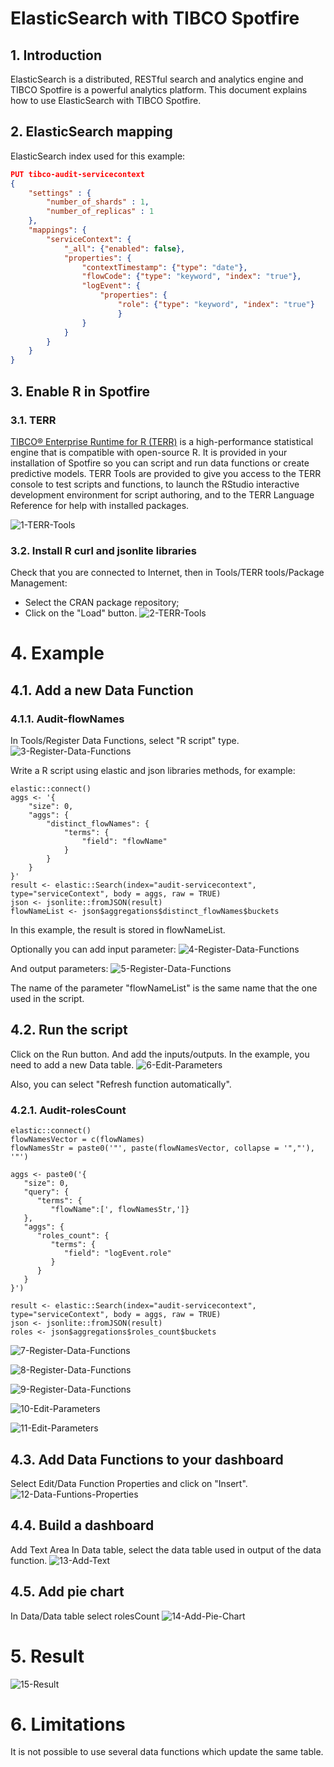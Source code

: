 # ElasticSearch with TIBCO Spotfire
## 1. Introduction
ElasticSearch is a distributed, RESTful search and analytics engine and TIBCO Spotfire is a powerful analytics platform. This document explains how to use ElasticSearch with TIBCO Spotfire.
## 2. ElasticSearch mapping
ElasticSearch index used for this example:
```json
PUT tibco-audit-servicecontext
{
    "settings" : {
        "number_of_shards" : 1,
		"number_of_replicas" : 1
    },
    "mappings": {
		"serviceContext": {
			"_all": {"enabled": false},
			"properties": {
				"contextTimestamp": {"type": "date"},
				"flowCode": {"type": "keyword", "index": "true"},
				"logEvent": {
					"properties": {
						"role": {"type": "keyword", "index": "true"}
						}
				}
			}
		}
	}
}
```
## 3. Enable R in Spotfire
### 3.1. TERR
[TIBCO® Enterprise Runtime for R (TERR)](https://docs.tibco.com/pub/spotfire/7.0.0/doc/html/terr/terr_how_to_use_terr_tools.htm) is a high-performance statistical engine that is compatible with open-source R. It is provided in your installation of Spotfire so you can script and run data functions or create predictive models. TERR Tools are provided to give you access to the TERR console to test scripts and functions, to launch the RStudio interactive development environment for script authoring, and to the TERR Language Reference for help with installed packages.

![1-TERR-Tools](https://github.com/swayvil/ElasticSearch-with-Spotfire/blob/master/images/1-TERR-Tools.png)

### 3.2. Install R curl and jsonlite libraries
Check that you are connected to Internet, then in Tools/TERR tools/Package Management:
* Select the CRAN package repository;
* Click on the "Load" button.
![2-TERR-Tools](https://github.com/swayvil/ElasticSearch-with-Spotfire/blob/master/images/2-TERR-Tools.png)

# 4. Example
## 4.1. Add a new Data Function
### 4.1.1. Audit-flowNames
In Tools/Register Data Functions, select "R script" type.
![3-Register-Data-Functions](https://github.com/swayvil/ElasticSearch-with-Spotfire/blob/master/images/3-Register-Data-Functions.png)

Write a R script using elastic and json libraries methods, for example:
```
elastic::connect()
aggs <- '{
	"size": 0,
	"aggs": {
		"distinct_flowNames": {
			"terms": {
				"field": "flowName"
			}
		}
	}
}'
result <- elastic::Search(index="audit-servicecontext", type="serviceContext", body = aggs, raw = TRUE)
json <- jsonlite::fromJSON(result)
flowNameList <- json$aggregations$distinct_flowNames$buckets
```

In this example, the result is stored in flowNameList.

Optionally you can add input parameter:
![4-Register-Data-Functions](https://github.com/swayvil/ElasticSearch-with-Spotfire/blob/master/images/4-Register-Data-Functions.png)

And output parameters:
![5-Register-Data-Functions](https://github.com/swayvil/ElasticSearch-with-Spotfire/blob/master/images/5-Register-Data-Functions.png)

The name of the parameter "flowNameList" is the same name that the one used in the script.
## 4.2. Run the script
Click on the Run button. And add the inputs/outputs. In the example, you need to add a new Data table.
![6-Edit-Parameters](https://github.com/swayvil/ElasticSearch-with-Spotfire/blob/master/images/6-Edit-Parameters.png)

Also, you can select "Refresh function automatically".
### 4.2.1. Audit-rolesCount
```
elastic::connect()
flowNamesVector = c(flowNames)
flowNamesStr = paste0('"', paste(flowNamesVector, collapse = '","'), '"')

aggs <- paste0('{
   "size": 0,
   "query": {
      "terms": {
         "flowName":[', flowNamesStr,']}
   },
   "aggs": {
      "roles_count": {
         "terms": {
            "field": "logEvent.role"
         }
      }
   }
}')

result <- elastic::Search(index="audit-servicecontext", type="serviceContext", body = aggs, raw = TRUE)
json <- jsonlite::fromJSON(result)
roles <- json$aggregations$roles_count$buckets
```

![7-Register-Data-Functions](https://github.com/swayvil/ElasticSearch-with-Spotfire/blob/master/images/7-Register-Data-Functions.png)

![8-Register-Data-Functions](https://github.com/swayvil/ElasticSearch-with-Spotfire/blob/master/images/8-Register-Data-Functions.png)

![9-Register-Data-Functions](https://github.com/swayvil/ElasticSearch-with-Spotfire/blob/master/images/9-Register-Data-Functions.png)

![10-Edit-Parameters](https://github.com/swayvil/ElasticSearch-with-Spotfire/blob/master/images/10-Edit-Parameters.png)

![11-Edit-Parameters](https://github.com/swayvil/ElasticSearch-with-Spotfire/blob/master/images/11-Edit-Parameters.png)

## 4.3. Add Data Functions to your dashboard
Select Edit/Data Function Properties and click on "Insert".
![12-Data-Funtions-Properties](https://github.com/swayvil/ElasticSearch-with-Spotfire/blob/master/images/12-Data-Funtions-Properties.png)

## 4.4. Build a dashboard
Add Text Area
In Data table, select the data table used in output of the data function.
![13-Add-Text](https://github.com/swayvil/ElasticSearch-with-Spotfire/blob/master/images/13-Add-Text.png)

## 4.5. Add pie chart
In Data/Data table select rolesCount
![14-Add-Pie-Chart](https://github.com/swayvil/ElasticSearch-with-Spotfire/blob/master/images/14-Add-Pie-Chart.png)

# 5. Result
![15-Result](https://github.com/swayvil/ElasticSearch-with-Spotfire/blob/master/images/15-Result.png)

# 6. Limitations
It is not possible to use several data functions which update the same table.
